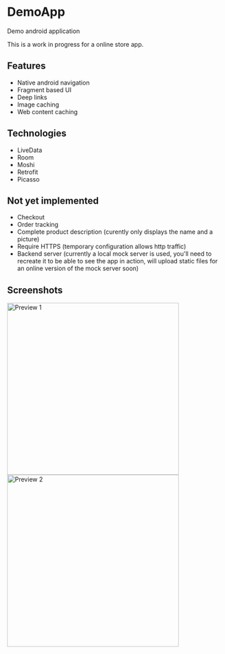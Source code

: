 # DemoApp
Demo android application

This is a work in progress for a online store app.

## Features
- Native android navigation
- Fragment based UI
- Deep links
- Image caching
- Web content caching


## Technologies
- LiveData
- Room
- Moshi
- Retrofit
- Picasso

## Not yet implemented
- Checkout
- Order tracking
- Complete product description (curently only displays the name and a picture)
- Require HTTPS (temporary configuration allows http traffic)
- Backend server (currently a local mock server is used, you'll need to recreate it to be able to see the app in action, will upload static files for an online version of the mock server soon)

## Screenshots
<img src="https://drive.google.com/uc?export=download&id=1wCn_j91Td6bB_Fs3foBZzg3A2VI9W5Lf" width="400" alt="Preview 1"> <img src="https://drive.google.com/uc?export=download&id=1jgK_DfTM49mGB5WxnyOwaeM8YMo6FHgS" width="400" alt="Preview 2">
